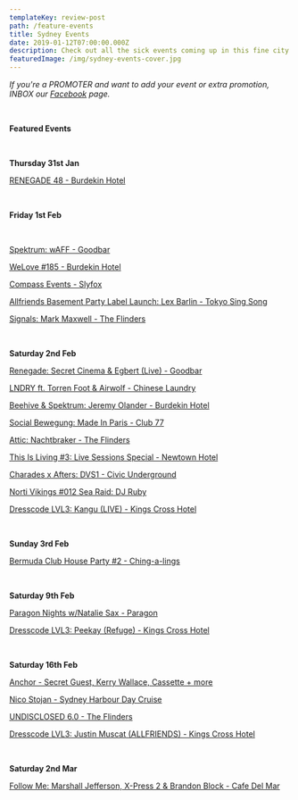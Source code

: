 ```yaml
---
templateKey: review-post
path: /feature-events
title: Sydney Events
date: 2019-01-12T07:00:00.000Z
description: Check out all the sick events coming up in this fine city!
featuredImage: /img/sydney-events-cover.jpg
---
```

_If you're a PROMOTER and want to add your event or extra promotion, INBOX our [Facebook](https://www.facebook.com/ravereviewz) page._

<br>

**Featured Events**

<br>

**Thursday 31st Jan**

[RENEGADE 48 - Burdekin Hotel](https://www.facebook.com/events/790041578017623/)

<br>

**Friday 1st Feb**

<br>

[Spektrum: wAFF - Goodbar](https://www.facebook.com/events/2435839836487905/)

[WeLove #185 - Burdekin Hotel](https://www.facebook.com/events/225443918407011/)

[Compass Events - Slyfox](https://www.facebook.com/events/211560123132312/)

[Allfriends Basement Party Label Launch: Lex Barlin - Tokyo Sing Song](https://www.facebook.com/events/298162844224752/)

[Signals: Mark Maxwell - The Flinders](https://www.facebook.com/events/1109356999244983/)

<br>

**Saturday 2nd Feb**

[Renegade: Secret Cinema & Egbert (Live) - Goodbar](https://www.facebook.com/events/355480655243981/)

[LNDRY ft. Torren Foot & Airwolf - Chinese Laundry](https://www.facebook.com/events/1000408776822999/)

[Beehive & Spektrum: Jeremy Olander - Burdekin Hotel](https://www.facebook.com/events/2231320990413395/)

[Social Bewegung: Made In Paris - Club 77](https://www.facebook.com/events/276564513019163/)

[Attic: Nachtbraker - The Flinders](https://www.facebook.com/events/1026690004184557/)

[This Is Living #3: Live Sessions Special - Newtown Hotel](https://www.facebook.com/events/370117360449648/)

[Charades x Afters: DVS1 - Civic Underground](https://www.facebook.com/events/128259084742460/)

[Norti Vikings #012 Sea Raid: DJ Ruby](https://www.facebook.com/events/1566376830129386/)

[Dresscode LVL3: Kangu (LIVE) - Kings Cross Hotel](https://www.facebook.com/events/336049976997404/)

<br>

**Sunday 3rd Feb**

[Bermuda Club House Party #2 - Ching-a-lings](https://www.facebook.com/events/403407373730413/)

<br>

**Saturday 9th Feb**

[Paragon Nights w/Natalie Sax - Paragon](https://www.facebook.com/events/2644826328868622/)

[Dresscode LVL3: Peekay (Refuge) - Kings Cross Hotel](https://www.facebook.com/events/606619026454668/)

<br>

**Saturday 16th Feb**

[Anchor - Secret Guest, Kerry Wallace, Cassette + more](https://www.facebook.com/events/407885913344741/)

[Nico Stojan - Sydney Harbour Day Cruise](https://www.facebook.com/events/565024023969951/)

[UNDISCLOSED 6.0 - The Flinders](https://www.facebook.com/events/597786744026576/)

[Dresscode LVL3: Justin Muscat (ALLFRIENDS) - Kings Cross Hotel](https://www.facebook.com/events/2225915851027676/)

<br>

**Saturday 2nd Mar**

[Follow Me: Marshall Jefferson, X-Press 2 & Brandon Block - Cafe Del Mar](https://www.facebook.com/events/1998886000164449/)
